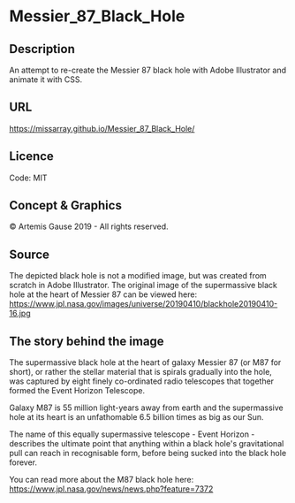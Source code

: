 # Messier_87_Black_Hole

## Description
An attempt to re-create the Messier 87 black hole with Adobe Illustrator and animate it with CSS.

## URL
https://missarray.github.io/Messier_87_Black_Hole/

## Licence
Code: MIT

## Concept & Graphics
&copy; Artemis Gause 2019 - All rights reserved.


## Source
The depicted black hole is not a modified image, but was created from scratch in Adobe Illustrator. The original image of the supermassive black hole at the heart of Messier 87 can be viewed here: 
https://www.jpl.nasa.gov/images/universe/20190410/blackhole20190410-16.jpg

## The story behind the image
The supermassive black hole at the heart of galaxy Messier 87 (or M87 for short), or rather the stellar material that is spirals gradually into the hole, was captured by eight finely co-ordinated radio telescopes that together formed the Event Horizon Telescope. 

Galaxy M87 is 55 million light-years away from earth and the supermassive hole at its heart is an unfathomable 6.5 billion times as big as our Sun.

The name of this equally supermassive telescope - Event Horizon - describes the ultimate point that anything within a black hole's gravitational pull can reach in recognisable form, before being sucked into the black hole forever.

You can read more about the M87 black hole here:
https://www.jpl.nasa.gov/news/news.php?feature=7372